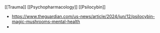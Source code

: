 [[Trauma]]
[[Psychopharmacology]]
[[Psilocybin]]
- https://www.theguardian.com/us-news/article/2024/jun/12/psilocybin-magic-mushrooms-mental-health
- 